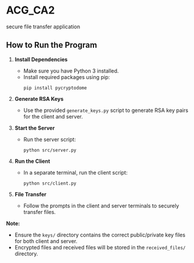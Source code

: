 # ACG_CA2
secure file transfer application

## How to Run the Program

1. **Install Dependencies**
   - Make sure you have Python 3 installed.
   - Install required packages using pip:
     ```
     pip install pycryptodome
     ```

2. **Generate RSA Keys**
   - Use the provided `generate_keys.py` script to generate RSA key pairs for the client and server.

3. **Start the Server**
   - Run the server script:
     ```
     python src/server.py
     ```

4. **Run the Client**
   - In a separate terminal, run the client script:
     ```
     python src/client.py
     ```

5. **File Transfer**
   - Follow the prompts in the client and server terminals to securely transfer files.

**Note:**  
- Ensure the `keys/` directory contains the correct public/private key files for both client and server.
- Encrypted files and received files will be stored in the `received_files/` directory.
